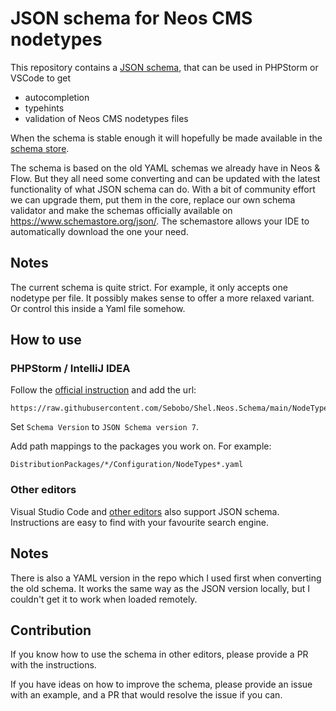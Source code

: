 # JSON schema for Neos CMS nodetypes

This repository contains a [JSON schema](https://json-schema.org), that can be used in PHPStorm or VSCode
to get 

* autocompletion 
* typehints 
* validation of Neos CMS nodetypes files

When the schema is stable enough it will hopefully be made available in the [schema store](https://www.schemastore.org/json/).

The schema is based on the old YAML schemas we already have in Neos & Flow. 
But they all need some converting and can be updated with the latest functionality of what JSON schema can do.
With a bit of community effort we can upgrade them, put them in the core, replace our own schema validator 
and make the schemas officially available on https://www.schemastore.org/json/.
The schemastore allows your IDE to automatically download the one your need.

## Notes

The current schema is quite strict. 
For example, it only accepts one nodetype per file.
It possibly makes sense to offer a more relaxed variant. Or control this inside a Yaml file somehow.

## How to use

### PHPStorm / IntelliJ IDEA 

Follow the [official instruction](https://www.jetbrains.com/help/phpstorm/json.html#ws_json_schema_add_custom) and add the url: 

    https://raw.githubusercontent.com/Sebobo/Shel.Neos.Schema/main/NodeTypes.Schema.json

Set `Schema Version` to `JSON Schema version 7`.

Add path mappings to the packages you work on. For example:

    DistributionPackages/*/Configuration/NodeTypes*.yaml

### Other editors

Visual Studio Code and [other editors](https://www.schemastore.org/json/) also support JSON schema. 
Instructions are easy to find with your favourite search engine.

## Notes

There is also a YAML version in the repo which I used first when converting the old schema.
It works the same way as the JSON version locally, but I couldn't get it to work when loaded remotely.

## Contribution

If you know how to use the schema in other editors, please provide a PR with the instructions. 

If you have ideas on how to improve the schema, please provide an issue with an example, and a 
PR that would resolve the issue if you can.
